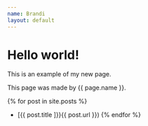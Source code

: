 ```yaml
---
name: Brandi
layout: default
---
```


# Hello world!

This is an example of my new page.

This page was made by {{ page.name }}.

{% for post in site.posts %}
 * [{{ post.title ]}}{{ post.url }}) 
 {% endfor %}
